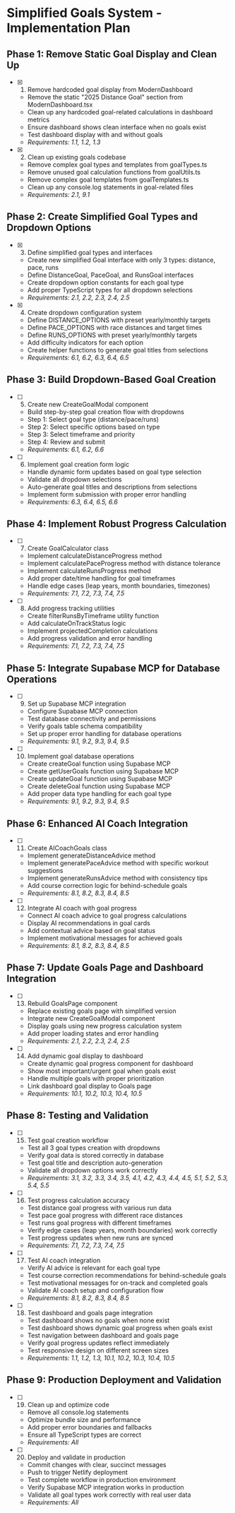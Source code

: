 # Simplified Goals System - Implementation Plan

## Phase 1: Remove Static Goal Display and Clean Up

- [x] 1. Remove hardcoded goal display from ModernDashboard
  - Remove the static "2025 Distance Goal" section from ModernDashboard.tsx
  - Clean up any hardcoded goal-related calculations in dashboard metrics
  - Ensure dashboard shows clean interface when no goals exist
  - Test dashboard display with and without goals
  - _Requirements: 1.1, 1.2, 1.3_

- [x] 2. Clean up existing goals codebase
  - Remove complex goal types and templates from goalTypes.ts
  - Remove unused goal calculation functions from goalUtils.ts
  - Remove complex goal templates from goalTemplates.ts
  - Clean up any console.log statements in goal-related files
  - _Requirements: 2.1, 9.1_

## Phase 2: Create Simplified Goal Types and Dropdown Options

- [x] 3. Define simplified goal types and interfaces
  - Create new simplified Goal interface with only 3 types: distance, pace, runs
  - Define DistanceGoal, PaceGoal, and RunsGoal interfaces
  - Create dropdown option constants for each goal type
  - Add proper TypeScript types for all dropdown selections
  - _Requirements: 2.1, 2.2, 2.3, 2.4, 2.5_

- [x] 4. Create dropdown configuration system
  - Define DISTANCE_OPTIONS with preset yearly/monthly targets
  - Define PACE_OPTIONS with race distances and target times
  - Define RUNS_OPTIONS with preset yearly/monthly targets
  - Add difficulty indicators for each option
  - Create helper functions to generate goal titles from selections
  - _Requirements: 6.1, 6.2, 6.3, 6.4, 6.5_

## Phase 3: Build Dropdown-Based Goal Creation

- [ ] 5. Create new CreateGoalModal component
  - Build step-by-step goal creation flow with dropdowns
  - Step 1: Select goal type (distance/pace/runs)
  - Step 2: Select specific options based on type
  - Step 3: Select timeframe and priority
  - Step 4: Review and submit
  - _Requirements: 6.1, 6.2, 6.6_

- [ ] 6. Implement goal creation form logic
  - Handle dynamic form updates based on goal type selection
  - Validate all dropdown selections
  - Auto-generate goal titles and descriptions from selections
  - Implement form submission with proper error handling
  - _Requirements: 6.3, 6.4, 6.5, 6.6_

## Phase 4: Implement Robust Progress Calculation

- [ ] 7. Create GoalCalculator class
  - Implement calculateDistanceProgress method
  - Implement calculatePaceProgress method with distance tolerance
  - Implement calculateRunsProgress method
  - Add proper date/time handling for goal timeframes
  - Handle edge cases (leap years, month boundaries, timezones)
  - _Requirements: 7.1, 7.2, 7.3, 7.4, 7.5_

- [ ] 8. Add progress tracking utilities
  - Create filterRunsByTimeframe utility function
  - Add calculateOnTrackStatus logic
  - Implement projectedCompletion calculations
  - Add progress validation and error handling
  - _Requirements: 7.1, 7.2, 7.3, 7.4, 7.5_

## Phase 5: Integrate Supabase MCP for Database Operations

- [ ] 9. Set up Supabase MCP integration
  - Configure Supabase MCP connection
  - Test database connectivity and permissions
  - Verify goals table schema compatibility
  - Set up proper error handling for database operations
  - _Requirements: 9.1, 9.2, 9.3, 9.4, 9.5_

- [ ] 10. Implement goal database operations
  - Create createGoal function using Supabase MCP
  - Create getUserGoals function using Supabase MCP
  - Create updateGoal function using Supabase MCP
  - Create deleteGoal function using Supabase MCP
  - Add proper data type handling for each goal type
  - _Requirements: 9.1, 9.2, 9.3, 9.4, 9.5_

## Phase 6: Enhanced AI Coach Integration

- [ ] 11. Create AICoachGoals class
  - Implement generateDistanceAdvice method
  - Implement generatePaceAdvice method with specific workout suggestions
  - Implement generateRunsAdvice method with consistency tips
  - Add course correction logic for behind-schedule goals
  - _Requirements: 8.1, 8.2, 8.3, 8.4, 8.5_

- [ ] 12. Integrate AI coach with goal progress
  - Connect AI coach advice to goal progress calculations
  - Display AI recommendations in goal cards
  - Add contextual advice based on goal status
  - Implement motivational messages for achieved goals
  - _Requirements: 8.1, 8.2, 8.3, 8.4, 8.5_

## Phase 7: Update Goals Page and Dashboard Integration

- [ ] 13. Rebuild GoalsPage component
  - Replace existing goals page with simplified version
  - Integrate new CreateGoalModal component
  - Display goals using new progress calculation system
  - Add proper loading states and error handling
  - _Requirements: 2.1, 2.2, 2.3, 2.4, 2.5_

- [ ] 14. Add dynamic goal display to dashboard
  - Create dynamic goal progress component for dashboard
  - Show most important/urgent goal when goals exist
  - Handle multiple goals with proper prioritization
  - Link dashboard goal display to Goals page
  - _Requirements: 10.1, 10.2, 10.3, 10.4, 10.5_

## Phase 8: Testing and Validation

- [ ] 15. Test goal creation workflow
  - Test all 3 goal types creation with dropdowns
  - Verify goal data is stored correctly in database
  - Test goal title and description auto-generation
  - Validate all dropdown options work correctly
  - _Requirements: 3.1, 3.2, 3.3, 3.4, 3.5, 4.1, 4.2, 4.3, 4.4, 4.5, 5.1, 5.2, 5.3, 5.4, 5.5_

- [ ] 16. Test progress calculation accuracy
  - Test distance goal progress with various run data
  - Test pace goal progress with different race distances
  - Test runs goal progress with different timeframes
  - Verify edge cases (leap years, month boundaries) work correctly
  - Test progress updates when new runs are synced
  - _Requirements: 7.1, 7.2, 7.3, 7.4, 7.5_

- [ ] 17. Test AI coach integration
  - Verify AI advice is relevant for each goal type
  - Test course correction recommendations for behind-schedule goals
  - Test motivational messages for on-track and completed goals
  - Validate AI coach setup and configuration flow
  - _Requirements: 8.1, 8.2, 8.3, 8.4, 8.5_

- [ ] 18. Test dashboard and goals page integration
  - Test dashboard shows no goals when none exist
  - Test dashboard shows dynamic goal progress when goals exist
  - Test navigation between dashboard and goals page
  - Verify goal progress updates reflect immediately
  - Test responsive design on different screen sizes
  - _Requirements: 1.1, 1.2, 1.3, 10.1, 10.2, 10.3, 10.4, 10.5_

## Phase 9: Production Deployment and Validation

- [ ] 19. Clean up and optimize code
  - Remove all console.log statements
  - Optimize bundle size and performance
  - Add proper error boundaries and fallbacks
  - Ensure all TypeScript types are correct
  - _Requirements: All_

- [ ] 20. Deploy and validate in production
  - Commit changes with clear, succinct messages
  - Push to trigger Netlify deployment
  - Test complete workflow in production environment
  - Verify Supabase MCP integration works in production
  - Validate all goal types work correctly with real user data
  - _Requirements: All_